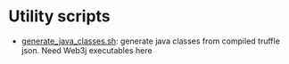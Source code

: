 # Utility scripts
- [generate_java_classes.sh]: generate java classes from compiled truffle json. Need Web3j executables here

[generate_java_classes.sh]: /scripts/generate_java_classes.sh
